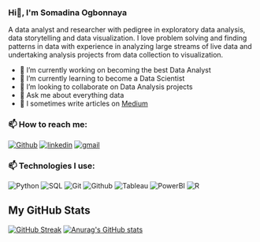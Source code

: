 ### Hi👋, I'm Somadina Ogbonnaya



A data analyst and researcher  with pedigree in exploratory data analysis, data storytelling and data visualization. I love problem solving and finding patterns in data with experience in analyzing large streams of live data and undertaking analysis projects from data collection to visualization.

- 🔭 I’m currently working on becoming the best Data Analyst
- 🌱 I’m currently learning to become a Data Scientist
- 👯 I’m looking to collaborate on Data Analysis projects
- 💬 Ask me about everything data
- 📝 I sometimes write articles on [Medium](https://medium.com/@confidencevandu)


### 📫 How to reach me:

[![Github](https://img.shields.io/badge/GitHub-black?style=for-the-badge&logo=Github&logoColor=white)](https://github.com/Somadina-Godwin)
[![linkedin](https://img.shields.io/badge/Linkedin-0e76a8?style=for-the-badge&logo=Linkedin&logoColor=white)](https://www.linkedin.com/in/somadina-ogbonnaya-28aa13149)
[![gmail](https://img.shields.io/badge/Gmail-ff0000?style=for-the-badge&logo=Gmail&logoColor=white)](https://somadinaogbonnaya4@gmail.com)

### 📫 Technologies I use:

![Python](https://img.shields.io/badge/Python-white?style=for-the-badge&logo=Python&logoColor=072a6c)
![SQL](https://img.shields.io/badge/SQL-800020?style=for-the-badge&logo=SQL&logoColor=white)
![Git](https://img.shields.io/badge/Git-75816b?style=for-the-badge&logo=Git&logoColor=white)
![Github](https://img.shields.io/badge/Github-black?style=for-the-badge&logo=Github&logoColor=white)
![Tableau](https://img.shields.io/badge/Tableau-white?style=for-the-badge&logo=Tableau&logoColor=072a6c)
![PowerBI](https://img.shields.io/badge/PowerBI-yellow?style=for-the-badge&logo=PowerBI&logoColor=white)
![R](https://img.shields.io/badge/R-072a6c?style=for-the-badge&logo=R&logoColor=white)

## My GitHub Stats
[![GitHub Streak](https://streak-stats.demolab.com/?user=Somadina-Godwin)](https://git.io/streak-stats)
[![Anurag's GitHub stats](https://github-readme-stats.vercel.app/api?username=Somadina-Godwin)](https://github.com/anuraghazra/github-readme-stats)

<!--
**VanduFido/VanduFido** is a ✨ _special_ ✨ repository because its `README.md` (this file) appears on your GitHub profile.
Here are some ideas to get you started:

- 🔭 I’m currently working on ...
- 🌱 I’m currently learning ...
- 👯 I’m looking to collaborate on Data Science and Machine Learning Projects.
- 🤔 I’m looking for help with ...
- 💬 Ask me about ...
- 📫 How to reach me: ...
- 😄 Pronouns: She/Her
- ⚡ Fun fact: I get high on music
-->
